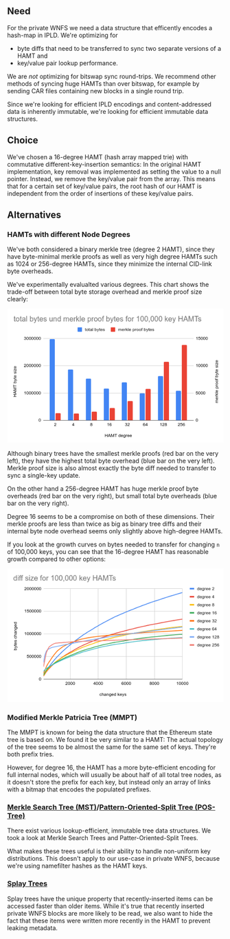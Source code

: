 ## Need

For the private WNFS we need a data structure that efficently encodes a hash-map in IPLD.
We're optimizing for
- byte diffs that need to be transferred to sync two separate versions of a HAMT and
- key/value pair lookup performance.

We are *not* optimizing for bitswap sync round-trips. We recommend other methods of syncing huge HAMTs than over bitswap, for example by sending CAR files containing new blocks in a single round trip.

Since we're looking for efficient IPLD encodings and content-addressed data is inherently immutable, we're looking for efficient immutable data structures.


## Choice

We've chosen a 16-degree HAMT (hash array mapped trie) with commutative different-key-insertion semantics: In the original HAMT implementation, key removal was implemented as setting the value to a null pointer. Instead, we remove the key/value pair from the array. This means that for a certain set of key/value pairs, the root hash of our HAMT is independent from the order of insertions of these key/value pairs.


## Alternatives

### HAMTs with different Node Degrees

We've both considered a binary merkle tree (degree 2 HAMT), since they have byte-minimal merkle proofs as well as very high degree HAMTs such as 1024 or 256-degree HAMTs, since they minimize the internal CID-link byte overheads.

We've experimentally evalualted various degrees. This chart shows the trade-off between total byte storage overhead and merkle proof size clearly:

![total bytes vs. proof bytes](/images/hamt_total_bytes_vs_proof_bytes.png)

Although binary trees have the smallest merkle proofs (red bar on the very left), they have the highest total byte overhead (blue bar on the very left).
Merkle proof size is also almost exactly the byte diff needed to transfer to sync a single-key update.

On the other hand a 256-degree HAMT has huge merkle proof byte overheads (red bar on the very right), but small total byte overheads (blue bar on the very right).

Degree 16 seems to be a compromise on both of these dimensions. Their merkle proofs are less than twice as big as binary tree diffs and their internal byte node overhead seems only slightly above high-degree HAMTs.

If you look at the growth curves on bytes needed to transfer for changing `n` of 100,000 keys, you can see that the 16-degree HAMT has reasonable growth compared to other options:

![diff sizes](/images/hamt_diff_sizes.png)


### Modified Merkle Patricia Tree (MMPT)

The MMPT is known for being the data structure that the Ethereum state tree is based on.
We found it be very similar to a HAMT: The actual topology of the tree seems to be almost the same for the same set of keys. They're both prefix tries.

However, for degree 16, the HAMT has a more byte-efficient encoding for full internal nodes, which will usually be about half of all total tree nodes, as it doesn't store the prefix for each key, but instead only an array of links with a bitmap that encodes the populated prefixes.


### [Merkle Search Tree (MST)](https://hal.inria.fr/hal-02303490/document)/[Pattern-Oriented-Split Tree (POS-Tree)](https://arxiv.org/abs/2003.02090)

There exist various lookup-efficient, immutable tree data structures. We took a look at Merkle Search Trees and Patter-Oriented-Split Trees.

What makes these trees useful is their ability to handle non-uniform key distributions. This doesn't apply to our use-case in private WNFS, because we're using namefilter hashes as the HAMT keys.


### [Splay Trees](https://en.wikipedia.org/wiki/Splay_tree)

Splay trees have the unique property that recently-inserted items can be accessed faster than older items. While it's true that recently inserted private WNFS blocks are more likely to be read, we also want to hide the fact that these items were written more recently in the HAMT to prevent leaking metadata.
